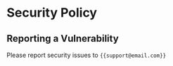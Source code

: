 # Security Policy
## Reporting a Vulnerability
Please report security issues to `{{support@email.com}}`
